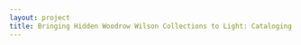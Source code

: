 ```yaml
--- 
layout: project 
title: Bringing Hidden Woodrow Wilson Collections to Light: Cataloging Collections and Providing Online Access to Collection Descriptions
---
```



